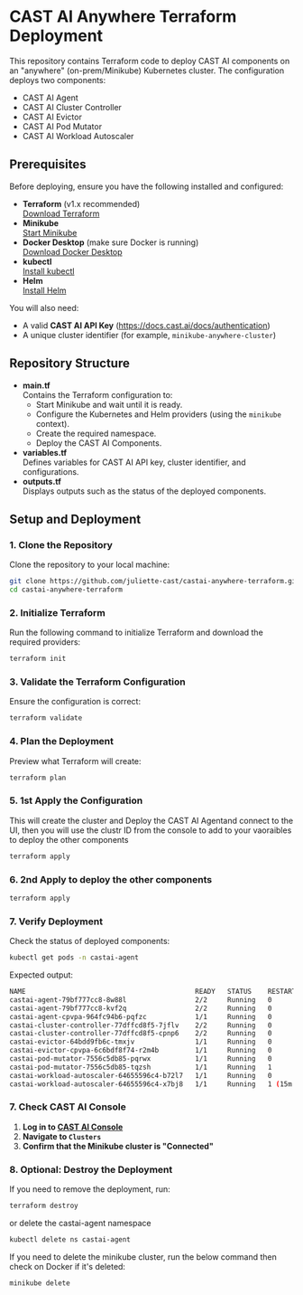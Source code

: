 # CAST AI Anywhere Terraform Deployment

This repository contains Terraform code to deploy CAST AI components on an "anywhere" (on-prem/Minikube) Kubernetes cluster. The configuration deploys two components:

- CAST AI Agent
- CAST AI Cluster Controller
- CAST AI Evictor
- CAST AI Pod Mutator
- CAST AI Workload Autoscaler

## Prerequisites

Before deploying, ensure you have the following installed and configured:

- **Terraform** (v1.x recommended)  
  [Download Terraform](https://www.terraform.io/downloads)
- **Minikube**  
  [Start Minikube](https://minikube.sigs.k8s.io/docs/start/)
- **Docker Desktop** (make sure Docker is running)  
  [Download Docker Desktop](https://www.docker.com/products/docker-desktop)
- **kubectl**  
  [Install kubectl](https://kubernetes.io/docs/tasks/tools/)
- **Helm**  
  [Install Helm](https://helm.sh/docs/intro/install/)

You will also need:
- A valid **CAST AI API Key** (https://docs.cast.ai/docs/authentication)
- A unique cluster identifier (for example, `minikube-anywhere-cluster`)

## Repository Structure

- **main.tf**  
  Contains the Terraform configuration to:
  - Start Minikube and wait until it is ready.
  - Configure the Kubernetes and Helm providers (using the `minikube` context).
  - Create the required namespace.
  - Deploy the CAST AI Components.
- **variables.tf**  
  Defines variables for CAST AI API key, cluster identifier, and configurations.
- **outputs.tf**  
  Displays outputs such as the status of the deployed components.

## Setup and Deployment

### 1. Clone the Repository

Clone the repository to your local machine:

```sh
git clone https://github.com/juliette-cast/castai-anywhere-terraform.git
cd castai-anywhere-terraform
```

### 2. Initialize Terraform

Run the following command to initialize Terraform and download the required providers:

```sh
terraform init
```

### 3. Validate the Terraform Configuration

Ensure the configuration is correct:

```sh
terraform validate
```

### 4. Plan the Deployment

Preview what Terraform will create:

```sh
terraform plan
```

### 5. 1st Apply the Configuration

This will create the cluster and Deploy the CAST AI Agentand connect to the UI, then you will use the clustr ID from the console to add to your vaoraibles to deploy the other components

```sh
terraform apply
```

### 6. 2nd Apply to deploy the other components

```sh
terraform apply
```

### 7. Verify Deployment

Check the status of deployed components:

```sh
kubectl get pods -n castai-agent
```

Expected output:
```sh
NAME                                          READY   STATUS    RESTARTS   AGE
castai-agent-79bf777cc8-8w88l                 2/2     Running   0             22m
castai-agent-79bf777cc8-kvf2q                 2/2     Running   0             22m
castai-agent-cpvpa-964fc94b6-pqfzc            1/1     Running   0             23m
castai-cluster-controller-77dffcd8f5-7jflv    2/2     Running   0             19m
castai-cluster-controller-77dffcd8f5-cpnp6    2/2     Running   0             19m
castai-evictor-64bdd9fb6c-tmxjv               1/1     Running   0             37s
castai-evictor-cpvpa-6c6bdf8f74-r2m4b         1/1     Running   0             37s
castai-pod-mutator-7556c5db85-pqrwx           1/1     Running   0             16m
castai-pod-mutator-7556c5db85-tqzsh           1/1     Running   1             16m
castai-workload-autoscaler-64655596c4-b72l7   1/1     Running   0             15m
castai-workload-autoscaler-64655596c4-x7bj8   1/1     Running   1 (15m ago)   15m
```

### 7. Check CAST AI Console

1. **Log in to [CAST AI Console](https://app.cast.ai)**
2. **Navigate to `Clusters`**
3. **Confirm that the Minikube cluster is "Connected"**

### 8. Optional: Destroy the Deployment

If you need to remove the deployment, run:

```sh
terraform destroy
```
or delete the castai-agent namespace
```sh
kubectl delete ns castai-agent
```
If you need to delete the minikube cluster, run the below command then check on Docker if it's deleted:

```sh
minikube delete
```

